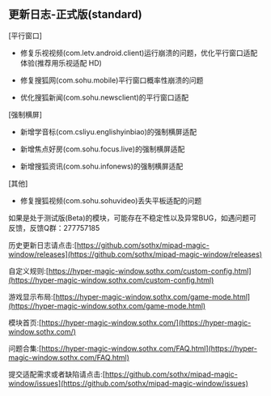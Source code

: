 ## 更新日志-正式版(standard)

[平行窗口]

- 修复乐视视频(com.letv.android.client)运行崩溃的问题，优化平行窗口适配体验(推荐用乐视适配 HD)

- 修复搜狐网(com.sohu.mobile)平行窗口概率性崩溃的问题

- 优化搜狐新闻(com.sohu.newsclient)的平行窗口适配

[强制横屏]

- 新增学音标(com.csliyu.englishyinbiao)的强制横屏适配

- 新增焦点好房(com.sohu.focus.live)的强制横屏适配

- 新增搜狐资讯(com.sohu.infonews)的强制横屏适配

[其他]

- 修复搜狐视频(com.sohu.sohuvideo)丢失平板适配的问题



如果是处于测试版(Beta)的模块，可能存在不稳定性以及异常BUG，如遇问题可反馈，反馈Q群：277757185

历史更新日志请点击:[https://github.com/sothx/mipad-magic-window/releases](https://github.com/sothx/mipad-magic-window/releases)

自定义规则:[https://hyper-magic-window.sothx.com/custom-config.html](https://hyper-magic-window.sothx.com/custom-config.html)

游戏显示布局:[https://hyper-magic-window.sothx.com/game-mode.html](https://hyper-magic-window.sothx.com/game-mode.html)

模块首页:[https://hyper-magic-window.sothx.com/](https://hyper-magic-window.sothx.com/)

问题合集:[https://hyper-magic-window.sothx.com/FAQ.html](https://hyper-magic-window.sothx.com/FAQ.html)

提交适配需求或者缺陷请点击:[https://github.com/sothx/mipad-magic-window/issues](https://github.com/sothx/mipad-magic-window/issues)
